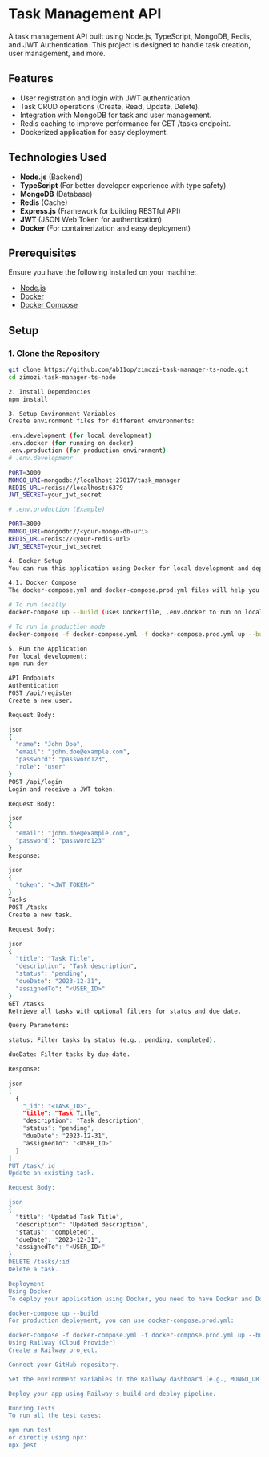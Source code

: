 # Task Management API

A task management API built using Node.js, TypeScript, MongoDB, Redis, and JWT Authentication. This project is designed to handle task creation, user management, and more.

## Features

- User registration and login with JWT authentication.
- Task CRUD operations (Create, Read, Update, Delete).
- Integration with MongoDB for task and user management.
- Redis caching to improve performance for GET /tasks endpoint.
- Dockerized application for easy deployment.

## Technologies Used

- **Node.js** (Backend)
- **TypeScript** (For better developer experience with type safety)
- **MongoDB** (Database)
- **Redis** (Cache)
- **Express.js** (Framework for building RESTful API)
- **JWT** (JSON Web Token for authentication)
- **Docker** (For containerization and easy deployment)

## Prerequisites

Ensure you have the following installed on your machine:

- [Node.js](https://nodejs.org/)
- [Docker](https://www.docker.com/get-started)
- [Docker Compose](https://docs.docker.com/compose/)

## Setup

### 1. Clone the Repository

```bash
git clone https://github.com/ab11op/zimozi-task-manager-ts-node.git
cd zimozi-task-manager-ts-node

2. Install Dependencies
npm install

3. Setup Environment Variables
Create environment files for different environments:

.env.development (for local development)
.env.docker (for running on docker)
.env.production (for production environment)
# .env.developmenr

PORT=3000
MONGO_URI=mongodb://localhost:27017/task_manager
REDIS_URL=redis://localhost:6379
JWT_SECRET=your_jwt_secret

# .env.production (Example)

PORT=3000
MONGO_URI=mongodb://<your-mongo-db-uri>
REDIS_URL=redis://<your-redis-url>
JWT_SECRET=your_jwt_secret

4. Docker Setup 
You can run this application using Docker for local development and deployment.

4.1. Docker Compose
The docker-compose.yml and docker-compose.prod.yml files will help you run the project with Docker. It sets up the Node.js server, MongoDB, and Redis.

# To run locally
docker-compose up --build (uses Dockerfile, .env.docker to run on local docker)

# To run in production mode
docker-compose -f docker-compose.yml -f docker-compose.prod.yml up --build

5. Run the Application
For local development:
npm run dev

API Endpoints
Authentication
POST /api/register
Create a new user.

Request Body:

json
{
  "name": "John Doe",
  "email": "john.doe@example.com",
  "password": "password123",
  "role": "user"
}
POST /api/login
Login and receive a JWT token.

Request Body:

json
{
  "email": "john.doe@example.com",
  "password": "password123"
}
Response:

json
{
  "token": "<JWT_TOKEN>"
}
Tasks
POST /tasks
Create a new task.

Request Body:

json
{
  "title": "Task Title",
  "description": "Task description",
  "status": "pending",
  "dueDate": "2023-12-31",
  "assignedTo": "<USER_ID>"
}
GET /tasks
Retrieve all tasks with optional filters for status and due date.

Query Parameters:

status: Filter tasks by status (e.g., pending, completed).

dueDate: Filter tasks by due date.

Response:

json
[
  {
    "_id": "<TASK_ID>",
    "title": "Task Title",
    "description": "Task description",
    "status": "pending",
    "dueDate": "2023-12-31",
    "assignedTo": "<USER_ID>"
  }
]
PUT /task/:id
Update an existing task.

Request Body:

json
{
  "title": "Updated Task Title",
  "description": "Updated description",
  "status": "completed",
  "dueDate": "2023-12-31",
  "assignedTo": "<USER_ID>"
}
DELETE /tasks/:id
Delete a task.

Deployment
Using Docker
To deploy your application using Docker, you need to have Docker and Docker Compose installed. Once you have the repository cloned, use the following command to start the application:

docker-compose up --build
For production deployment, you can use docker-compose.prod.yml:

docker-compose -f docker-compose.yml -f docker-compose.prod.yml up --build -d
Using Railway (Cloud Provider)
Create a Railway project.

Connect your GitHub repository.

Set the environment variables in the Railway dashboard (e.g., MONGO_URI, REDIS_URL, JWT_SECRET).

Deploy your app using Railway's build and deploy pipeline.

Running Tests
To run all the test cases:

npm run test
or directly using npx:
npx jest
